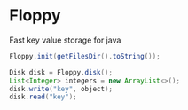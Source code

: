 # Floppy
Fast key value storage for java

```java
Floppy.init(getFilesDir().toString());

Disk disk = Floppy.disk();
List<Integer> integers = new ArrayList<>();
disk.write("key", object);
disk.read("key");
```
